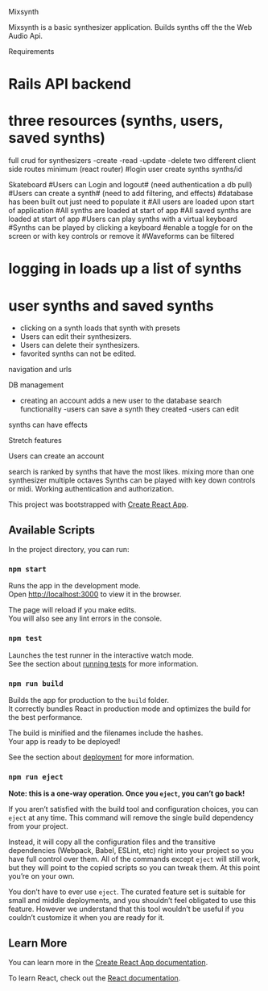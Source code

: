 Mixsynth

Mixsynth is a basic synthesizer application.
Builds synths off the the Web Audio Api.



Requirements

# Rails API backend
# three resources (synths, users, saved synths)
full crud for synthesizers
-create
-read
-update
-delete
two different client side routes minimum (react router)
#login
user
create
synths
synths/id



Skateboard
#Users can Login and logout# (need authentication a db pull)
#Users can create a synth# (need to add filtering, and effects)
#database has been built out just need to populate it
#All users are loaded upon start of application
#All synths are loaded at start of app
#All saved synths are loaded at start of app
#Users can play synths with a virtual keyboard
#Synths can be played by clicking a keyboard
#enable a toggle for on the screen or with key controls or remove it
#Waveforms can be filtered



# logging in loads up a list of synths
# user synths and saved synths
- clicking on a synth loads that synth with presets
- Users can edit their synthesizers.
- Users can delete their synthesizers.
- favorited synths can not be edited.

navigation and urls

DB management
- creating an account adds a new user to the database
search functionality
-users can save a synth they created
-users can edit






synths can have effects

Stretch features

Users can create an account

search is ranked by synths that have the most likes.
mixing more than one synthesizer
multiple octaves
Synths can be played with  key down controls or midi.
Working authentication and authorization.




This project was bootstrapped with [Create React App](https://github.com/facebook/create-react-app).

## Available Scripts

In the project directory, you can run:

### `npm start`

Runs the app in the development mode.<br>
Open [http://localhost:3000](http://localhost:3000) to view it in the browser.

The page will reload if you make edits.<br>
You will also see any lint errors in the console.

### `npm test`

Launches the test runner in the interactive watch mode.<br>
See the section about [running tests](https://facebook.github.io/create-react-app/docs/running-tests) for more information.

### `npm run build`

Builds the app for production to the `build` folder.<br>
It correctly bundles React in production mode and optimizes the build for the best performance.

The build is minified and the filenames include the hashes.<br>
Your app is ready to be deployed!

See the section about [deployment](https://facebook.github.io/create-react-app/docs/deployment) for more information.

### `npm run eject`

**Note: this is a one-way operation. Once you `eject`, you can’t go back!**

If you aren’t satisfied with the build tool and configuration choices, you can `eject` at any time. This command will remove the single build dependency from your project.

Instead, it will copy all the configuration files and the transitive dependencies (Webpack, Babel, ESLint, etc) right into your project so you have full control over them. All of the commands except `eject` will still work, but they will point to the copied scripts so you can tweak them. At this point you’re on your own.

You don’t have to ever use `eject`. The curated feature set is suitable for small and middle deployments, and you shouldn’t feel obligated to use this feature. However we understand that this tool wouldn’t be useful if you couldn’t customize it when you are ready for it.

## Learn More

You can learn more in the [Create React App documentation](https://facebook.github.io/create-react-app/docs/getting-started).

To learn React, check out the [React documentation](https://reactjs.org/).
